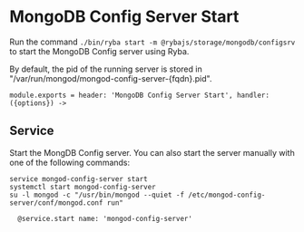 
# MongoDB Config Server Start

Run the command `./bin/ryba start -m @rybajs/storage/mongodb/configsrv` to start the 
MongoDB Config server using Ryba.

By default, the pid of the running server is stored in
"/var/run/mongod/mongod-config-server-{fqdn}.pid".

    module.exports = header: 'MongoDB Config Server Start', handler: ({options}) ->

## Service

Start the MongDB Config server. You can also start the server manually with one of the
following commands:

```
service mongod-config-server start
systemctl start mongod-config-server
su -l mongod -c "/usr/bin/mongod --quiet -f /etc/mongod-config-server/conf/mongod.conf run"
```

      @service.start name: 'mongod-config-server'
